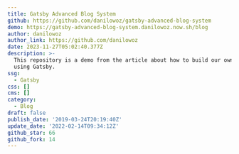 ```yaml
---
title: Gatsby Advanced Blog System
github: https://github.com/danilowoz/gatsby-advanced-blog-system
demo: https://gatsby-advanced-blog-system.danilowoz.now.sh/blog
author: danilowoz
author_link: https://github.com/danilowoz
date: 2023-11-27T05:02:40.377Z
description: >-
  This repository is a demo from the article about how to build our own blog
  using Gatsby.
ssg:
  - Gatsby
css: []
cms: []
category:
  - Blog
draft: false
publish_date: '2019-03-24T20:19:40Z'
update_date: '2022-02-14T09:34:12Z'
github_star: 66
github_fork: 14
---
```

